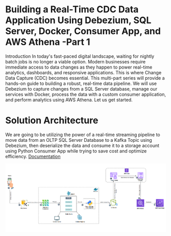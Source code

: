 # Building a Real-Time CDC Data Application Using Debezium, SQL Server, Docker, Consumer App, and AWS Athena -Part 1
Introduction
In today's fast-paced digital landscape, waiting for nightly batch jobs is no longer a viable option. Modern businesses require immediate access to data changes as they happen to power real-time analytics, dashboards, and responsive applications. This is where Change Data Capture (CDC) becomes essential.
This multi-part series will provide a hands-on guide to building a robust, real-time data pipeline. We will use Debezium to capture changes from a SQL Server database, manage our services with Docker, process the data with a custom consumer application, and perform analytics using AWS Athena. Let us get started.


# Solution Architecture
We are going to be utilizing the power of a real-time streaming pipeline to move data from an OLTP SQL Server Database to a Kafka Topic using Debezium, then deserialize the data and consume it to a storage account using Python Consumer App while trying to save cost and optimize efficiency.
[Documentation](https://medium.com/@kiddojazz/building-a-real-time-cdc-data-application-using-debezium-sql-server-docker-consumer-app-and-aws-363bf1cf006f)

![Architecture](https://github.com/kiddojazz/Debezium_SQL_Server_Docker_Consumer_App_AWS_Athena/blob/main/images/Archtecture.png)
